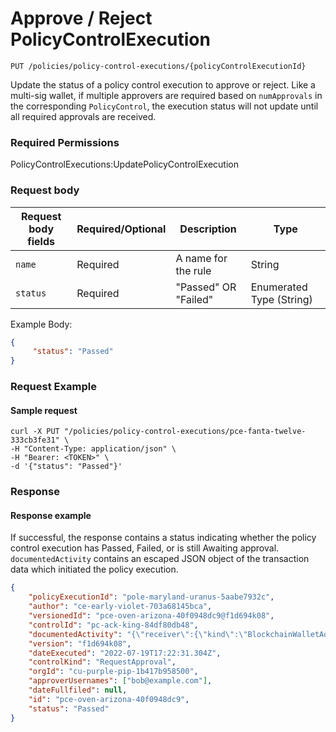 # Approve / Reject PolicyControlExecution

`PUT /policies/policy-control-executions/{policyControlExecutionId}`

Update the status of a policy control execution to approve or reject.  Like a multi-sig wallet, if multiple approvers are required based on `numApprovals` in the corresponding `PolicyControl`,  the execution status will not update until all required approvals are received.

### Required Permissions <a href="#scopes" id="scopes"></a>

PolicyControlExecutions:UpdatePolicyControlExecution

### Request body <a href="#request-body" id="request-body"></a>

| Request body fields | Required/Optional | Description          | Type                     |
| ------------------- | ----------------- | -------------------- | ------------------------ |
| `name`              | Required          | A name for the rule  | String                   |
| `status`            | Required          | "Passed" OR "Failed" | Enumerated Type (String) |

Example Body:

```json
{
     "status": "Passed"
}
```

### Request Example <a href="#request-example.1" id="request-example.1"></a>

#### Sample request <a href="#sample-request" id="sample-request"></a>

```shell
curl -X PUT "/policies/policy-control-executions/pce-fanta-twelve-333cb3fe31" \
-H "Content-Type: application/json" \
-H "Bearer: <TOKEN>" \
-d '{"status": "Passed"}'
```

### Response <a href="#response" id="response"></a>

#### Response example <a href="#response-example" id="response-example"></a>

If successful, the response contains a status indicating whether the policy control execution has Passed, Failed, or is still Awaiting approval.    `documentedActivity` contains an escaped JSON object of the transaction data which initiated the policy execution.&#x20;

```json
{
    "policyExecutionId": "pole-maryland-uranus-5aabe7932c",
    "author": "ce-early-violet-703a68145bca",
    "versionedId": "pce-oven-arizona-40f0948dc9@f1d694k08",
    "controlId": "pc-ack-king-84df80db48",
    "documentedActivity": "{\"receiver\":{\"kind\":\"BlockchainWalletAddress\",\"address\":\"5GZVcXPsJhJtJyQf3qVLw4kYi9KUV2SjNQS6PhyhjgV7\"},\"assetSymbol\":\"SOL\",\"amount\":\"0.1\",\"note\":\"TEST-amount-3-1658251350817\",\"assetAccountId\":\"aa-muppet-crazy-b2fa6ab7a8\",\"initiator\":{\"kind\":\"Employee\",\"orgId\":\"cu-purple-pip-1b417b958500\",\"employeeId\":\"ce-early-violet-703a68145bca\"},\"status\":\"Initiated\",\"dateCreated\":\"2022-07-19T17:22:30.962Z\",\"orgId\":\"cu-purple-pip-1b417b958500\",\"receiverAddress\":\"5GZVcXPsJhJtJyQf3qVLw4kYi9KUV2SjNQS6PhyhjgV7\",\"id\":\"pa-black-island-56a129c84f\"}",
    "version": "f1d694k08",
    "dateExecuted": "2022-07-19T17:22:31.304Z",
    "controlKind": "RequestApproval",
    "orgId": "cu-purple-pip-1b417b958500",
    "approverUsernames": ["bob@example.com"],
    "dateFullfiled": null,
    "id": "pce-oven-arizona-40f0948dc9",
    "status": "Passed"
}
```

